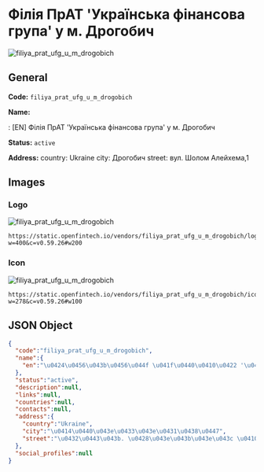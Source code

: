 
# Філія ПрАТ 'Українська фінансова група' у м. Дрогобич 
![filiya_prat_ufg_u_m_drogobich](https://static.openfintech.io/vendors/filiya_prat_ufg_u_m_drogobich/logo.svg?w=400&c=v0.59.26#w200)  

## General 
 
**Code:** `filiya_prat_ufg_u_m_drogobich` 
 
**Name:** 
 
:	[EN] Філія ПрАТ 'Українська фінансова група' у м. Дрогобич 
 
**Status:** `active` 
 
**Address:** 
country: Ukraine 
city: Дрогобич 
street: вул. Шолом Алейхема,1 

## Images 

### Logo 
 
![filiya_prat_ufg_u_m_drogobich](https://static.openfintech.io/vendors/filiya_prat_ufg_u_m_drogobich/logo.svg?w=400&c=v0.59.26#w200)  

```
https://static.openfintech.io/vendors/filiya_prat_ufg_u_m_drogobich/logo.svg?w=400&c=v0.59.26#w200
```  

### Icon 
 
![filiya_prat_ufg_u_m_drogobich](https://static.openfintech.io/vendors/filiya_prat_ufg_u_m_drogobich/icon.svg?w=278&c=v0.59.26#w100)  

```
https://static.openfintech.io/vendors/filiya_prat_ufg_u_m_drogobich/icon.svg?w=278&c=v0.59.26#w100
```  

## JSON Object 

```json
{
  "code":"filiya_prat_ufg_u_m_drogobich",
  "name":{
    "en":"\u0424\u0456\u043b\u0456\u044f \u041f\u0440\u0410\u0422 '\u0423\u043a\u0440\u0430\u0457\u043d\u0441\u044c\u043a\u0430 \u0444\u0456\u043d\u0430\u043d\u0441\u043e\u0432\u0430 \u0433\u0440\u0443\u043f\u0430' \u0443 \u043c. \u0414\u0440\u043e\u0433\u043e\u0431\u0438\u0447"
  },
  "status":"active",
  "description":null,
  "links":null,
  "countries":null,
  "contacts":null,
  "address":{
    "country":"Ukraine",
    "city":"\u0414\u0440\u043e\u0433\u043e\u0431\u0438\u0447",
    "street":"\u0432\u0443\u043b. \u0428\u043e\u043b\u043e\u043c \u0410\u043b\u0435\u0439\u0445\u0435\u043c\u0430,1"
  },
  "social_profiles":null
}
```  
